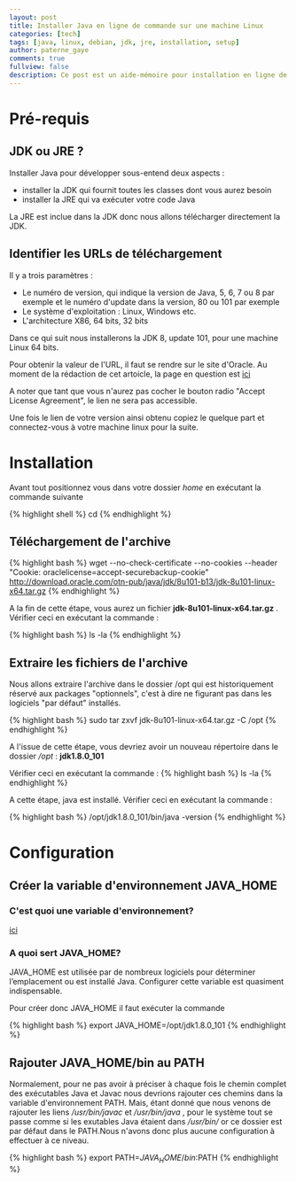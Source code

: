 ```yaml
---
layout: post
title: Installer Java en ligne de commande sur une machine Linux
categories: [tech]
tags: [java, linux, debian, jdk, jre, installation, setup]
author: paterne_gaye
comments: true
fullview: false
description: Ce post est un aide-mémoire pour installation en ligne de commande à partir de fichiers .tar.
---
```


# Pré-requis

## JDK ou JRE ?

Installer Java pour développer sous-entend deux aspects :

* installer la JDK qui fournit toutes les classes dont vous aurez besoin
* installer la JRE qui va exécuter votre code Java

La JRE est inclue dans la JDK donc nous allons télécharger directement la JDK.


## Identifier les URLs de téléchargement

Il y a trois paramètres :

* Le numéro de version, qui indique la version de Java, 5, 6, 7 ou 8 par exemple et le numéro d'update dans la version, 80 ou 101 par exemple
* Le système d'exploitation : Linux, Windows etc.
* L'architecture X86, 64 bits, 32 bits

Dans ce qui suit nous installerons la JDK 8, update 101, pour une machine Linux 64 bits.

Pour obtenir la valeur de l'URL, il faut se rendre sur le site d'Oracle. Au moment de la rédaction de cet artoicle, la page en question est [ici](http://www.oracle.com/technetwork/java/javase/downloads/jdk8-downloads-2133151.html "")

A noter que tant que vous n'aurez pas cocher le bouton radio "Accept License Agreement", le lien ne sera pas accessible.

Une fois le lien de votre version ainsi obtenu copiez le quelque part et connectez-vous à votre machine linux pour la suite.


# Installation

Avant tout positionnez vous dans votre dossier *home* en exécutant la commande suivante

{% highlight shell %}
cd
{% endhighlight %}


## Téléchargement de l'archive

{% highlight bash %}
wget --no-check-certificate --no-cookies --header "Cookie: oraclelicense=accept-securebackup-cookie"  http://download.oracle.com/otn-pub/java/jdk/8u101-b13/jdk-8u101-linux-x64.tar.gz
{% endhighlight %}

A la fin de cette étape, vous aurez un fichier **jdk-8u101-linux-x64.tar.gz** . Vérifier ceci en exécutant la commande :

{% highlight bash %}
ls -la
{% endhighlight %}


## Extraire les fichiers de l'archive
Nous allons extraire l'archive dans le dossier /opt  qui est historiquement réservé aux packages "optionnels", c'est à dire ne figurant pas dans les logiciels "par défaut" installés.

{% highlight bash %}
sudo tar zxvf jdk-8u101-linux-x64.tar.gz -C /opt
{% endhighlight %}

A l'issue de cette étape, vous devriez avoir un nouveau répertoire dans le dossier */opt* : **jdk1.8.0_101**

Vérifier ceci en exécutant la commande :
{% highlight bash %}
ls -la
{% endhighlight %}

A cette étape, java est installé. Vérifier ceci en exécutant la commande :

{% highlight bash %}
/opt/jdk1.8.0_101/bin/java -version
{% endhighlight %}


# Configuration

## Créer la variable d'environnement JAVA_HOME

### C'est quoi une variable d'environnement?

 [ici](http://blog.qanbio.com/tech/2017/02/07/variables-environnement-linux.html "")


### A quoi sert JAVA_HOME?

JAVA_HOME est  utilisée par de nombreux logiciels pour déterminer l’emplacement ou est installé Java. Configurer cette variable est quasiment indispensable.

Pour créer donc JAVA_HOME il faut exécuter la commande

{% highlight bash %}
export JAVA_HOME=/opt/jdk1.8.0_101
{% endhighlight %}

## Rajouter JAVA_HOME/bin au PATH

Normalement, pour ne pas avoir à préciser à chaque fois le chemin complet des exécutables Java et Javac nous devrions rajouter ces chemins dans la variable d'environnement PATH. Mais, étant donné que  nous venons de rajouter les liens */usr/bin/javac* et */usr/bin/java* , pour le système tout se passe comme si les exutables Java étaient dans */usr/bin/* or ce dossier est par défaut dans le PATH.Nous n'avons donc plus aucune configuration à effectuer à ce niveau.

{% highlight bash %}
export PATH=$JAVA_HOME/bin:$PATH
{% endhighlight %}
